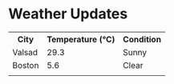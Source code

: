 # Weather Updates

<!-- WEATHER-UPDATE-START -->
<table><tr><th>City</th><th>Temperature (°C)</th><th>Condition</th></tr><tr><td>Valsad</td><td>29.3</td><td>Sunny</td></tr><tr><td>Boston</td><td>5.6</td><td>Clear</td></tr><tr><td></td><td></td><td></td></tr></table>
<!-- WEATHER-UPDATE-END -->
